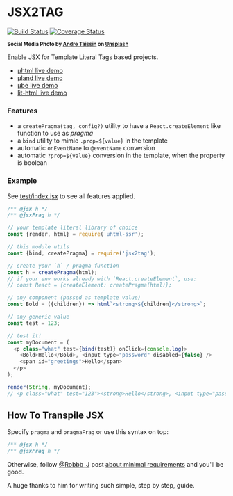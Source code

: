 # JSX2TAG

[![Build Status](https://travis-ci.com/WebReflection/jsx2tag.svg?branch=main)](https://travis-ci.com/WebReflection/jsx2tag) [![Coverage Status](https://coveralls.io/repos/github/WebReflection/jsx2tag/badge.svg?branch=main)](https://coveralls.io/github/WebReflection/jsx2tag?branch=main)

<sup>**Social Media Photo by [Andre Taissin](https://unsplash.com/@andretaissin) on [Unsplash](https://unsplash.com/)**</sup>


Enable JSX for Template Literal Tags based projects.

  * [µhtml live demo](https://codepen.io/WebReflection/pen/KKWxXYY?editors=0010)
  * [µland live demo](https://codepen.io/WebReflection/pen/bGqxYpZ?editors=0010)
  * [µbe live demo](https://codepen.io/WebReflection/pen/BaWqNpd?editors=0010)
  * [lit-html live demo](https://codepen.io/WebReflection/pen/abJaVzm?editors=0010)


### Features

  * a `createPragma(tag, config?)` utility to have a `React.createElement` like function to use as *pragma*
  * a `bind` utility to mimic `.prop=${value}` in the template
  * automatic `onEventName` to `@eventName` conversion
  * automatic `?prop=${value}` conversion in the template, when the property is boolean


### Example

See [test/index.jsx](./test/index.jsx) to see all features applied.

```js
/** @jsx h */
/** @jsxFrag h */

// your template literal library of choice
const {render, html} = require('uhtml-ssr');

// this module utils
const {bind, createPragma} = require('jsx2tag');

// create your `h` / pragma function
const h = createPragma(html);
// if your env works already with `React.createElement`, use:
// const React = {createElement: createPragma(html)};

// any component (passed as template value)
const Bold = ({children}) => html`<strong>${children}</strong>`;

// any generic value
const test = 123;

// test it!
const myDocument = (
  <p class="what" test={bind(test)} onClick={console.log}>
    <Bold>Hello</Bold>, <input type="password" disabled={false} />
    <span id="greetings">Hello</span>
  </p>
);

render(String, myDocument);
// <p class="what" test="123"><strong>Hello</strong>, <input type="password"><span id="greetings">Hello</span></p>
```

## How To Transpile JSX

Specify `pragma` and `pragmaFrag` or use this syntax on top:

```js
/** @jsx h */
/** @jsxFrag h */
```

Otherwise, follow [@Robbb_J](https://twitter.com/Robbb_J) post [about minimal requirements](https://blog.r0b.io/post/using-jsx-without-react/) and you'll be good.

A huge thanks to him for writing such simple, step by step, guide.
